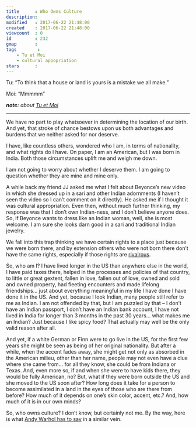 ```yaml
---
title      : Who Owns Culture
description: 
modified   : 2017-06-22 21:48:00
created    : 2017-06-22 21:48:00
viewcount  : 0
id         : 232
gmap       : 
tags        :
    - Tu et Moi
    - cultural appopriation
stars      : 
---
```


Tu: “To think that a house or land is yours is a mistake we all make.”

Moi: “Mmmmm”

***note:** about [Tu et Moi](Ce-que-tu-demandes)*

----

We have no part to play whatsoever in determining the location of our birth. And yet, that stroke of chance bestows upon us both advantages and burdens that we neither asked for nor deserve.

I have, like countless others, wondered who I am, in terms of nationality, and what rights do I have. On paper, I am an American, but I was born in India. Both those circumstances uplift me and weigh me down.

I am not going to worry about whether I deserve them. I am going to question whether they are mine and mine only. 

A while back my friend JJ asked me what I felt about Beyonce’s new video in which she dressed up in a sari and other Indian adornments (I haven’t seen the video so I can’t comment on it directly). He asked me if I thought it was cultural appropriation. Even then, without much further thinking, my response was that I don’t own Indian-ness, and I don’t believe anyone does. So, if Beyonce wants to dress like an Indian woman, well, she is most welcome. I am sure she looks darn good in a sari and traditional Indian jewelry.

We fall into this trap thinking we have certain rights to a place just because we were born there, and by extension others who were not born there don’t have the same rights, especially if those rights are [rivalrous](https://en.wikipedia.org/wiki/Rivalry_(economics)).

So, who am I? I have lived longer in the US than anywhere else in the world, I have paid taxes there, helped in the processes and policies of that country, to little or great gextent, fallen in love, fallen out of love, owned and sold and owned property, had fleeting encounters and made lifelong friendships… just about everything meaningful in my life I have done I have done it in the US. And yet, because I look Indian, many people still refer to me as Indian. I am not offended by that, but I am puzzled by that – I don’t have an Indian passport, I don’t have an Indian bank account, I have not lived in India for longer than 3 months in the past 30 years… what makes me an Indian? Just because I like spicy food? That actually may well be the only valid reason after all.

And yet, if a white German or Finn were to go live in the US, for the first few years she might be seen as being of her original nationality. But after a while, when the accent fades away, she might get not only as absorbed in the American milieu, other than her name, people may not even have a clue where she came from… for all they know, she could be from Indiana or Texas. And, even more so, if and when she were to have kids there, they would be fully American, no? But, what if they were born outside the US and she moved to the US soon after? How long does it take for a person to become assimilated in a land in the eyes of those who are there from before? How much of it depends on one’s skin color, accent, etc.? And, how much of it is in our own minds?

So, who owns culture? I don’t know, but certainly not me. By the way, here is what [Andy Warhol has to say](Who-Owns-The-News) in a similar vein.
